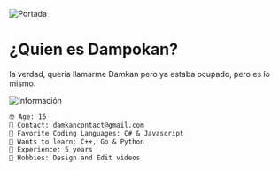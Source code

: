 ![Portada](https://i.postimg.cc/kg7fdNZS/dmpokamn.png)
# ¿Quien es Dampokan?
la verdad, queria llamarme Damkan pero ya estaba ocupado, pero es lo mismo.

![Información](https://i.postimg.cc/26qVbJqZ/infodamkan.png)
```md
🤓 Age: 16
🔵 Contact: damkancontact@gmail.com
👾 Favorite Coding Languages: C# & Javascript
🌵 Wants to learn: C++, Go & Python
💼 Experience: 5 years
🌳 Hobbies: Design and Edit videos
```

